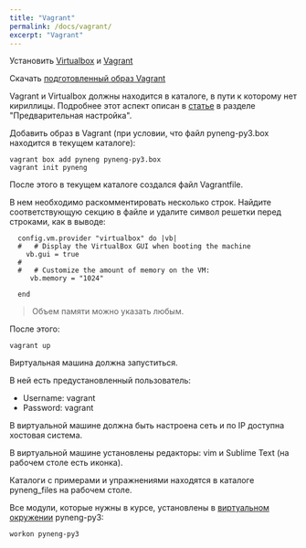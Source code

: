 ```yaml
---
title: "Vagrant"
permalink: /docs/vagrant/
excerpt: "Vagrant"
---
```


Установить [Virtualbox](https://www.virtualbox.org/wiki/Downloads) и [Vagrant](https://www.vagrantup.com/downloads.html)

Скачать [подготовленный образ Vagrant](https://drive.google.com/open?id=0ByuSz65Dcv1leGw5VzhscXA5Ymc)


Vagrant и Virtualbox должны находится в каталоге, в пути к которому нет кириллицы.
Подробнее этот аспект описан в [статье](https://habrahabr.ru/post/251529/) в разделе "Предварительная настройка".


Добавить образ в Vagrant (при условии, что файл pyneng-py3.box находится в текущем каталоге):
```
vagrant box add pyneng pyneng-py3.box
vagrant init pyneng
```
После этого в текущем каталоге создался файл Vagrantfile.

В нем необходимо раскомментировать несколько строк.
Найдите соответствующую секцию в  файле и удалите символ решетки перед строками, как в выводе:
```
  config.vm.provider "virtualbox" do |vb|
  #   # Display the VirtualBox GUI when booting the machine
    vb.gui = true
  #
  #   # Customize the amount of memory on the VM:
     vb.memory = "1024"

  end
```

> Объем памяти можно указать любым.

После этого:
```
vagrant up
```

Виртуальная машина должна запуститься.

В ней есть предустановленный пользователь:

* Username: vagrant
* Password: vagrant


В виртуальной машине должна быть настроена сеть и по IP доступна хостовая система.

В виртуальной машине установлены редакторы: vim и Sublime Text (на рабочем столе есть иконка).

Каталоги с примерами и упражнениями находятся в каталоге pyneng_files на рабочем столе.

Все модули, которые нужны в курсе, установлены в [виртуальном окружении](https://natenka.gitbooks.io/pyneng/content/v/python3.6/book/01_intro/virtualenv.html) pyneng-py3:
```
workon pyneng-py3
```

